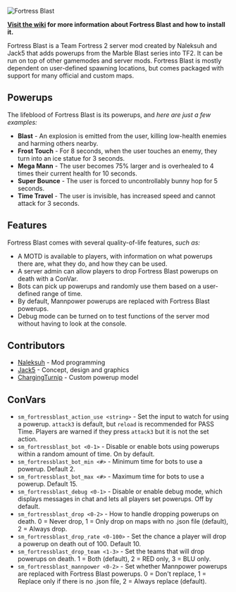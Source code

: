 ![Fortress Blast](https://fortress-blast.github.io/images/logo.png)

**[Visit the wiki](https://github.com/Fortress-Blast/Fortress-Blast/wiki) for more information about Fortress Blast and how to install it.**

Fortress Blast is a Team Fortress 2 server mod created by Naleksuh and Jack5 that adds powerups from the Marble Blast series into TF2. It can be run on top of other gamemodes and server mods. Fortress Blast is mostly dependent on user-defined spawning locations, but comes packaged with support for many official and custom maps.

Powerups
--------

The lifeblood of Fortress Blast is its powerups, and *here are just a few examples:*

- **Blast** - An explosion is emitted from the user, killing low-health enemies and harming others nearby.
- **Frost Touch** - For 8 seconds, when the user touches an enemy, they turn into an ice statue for 3 seconds.
- **Mega Mann** - The user becomes 75% larger and is overhealed to 4 times their current health for 10 seconds.
- **Super Bounce** - The user is forced to uncontrollably bunny hop for 5 seconds.
- **Time Travel** - The user is invisible, has increased speed and cannot attack for 3 seconds.

Features
--------

Fortress Blast comes with several quality-of-life features, *such as:*

- A MOTD is available to players, with information on what powerups there are, what they do, and how they can be used.
- A server admin can allow players to drop Fortress Blast powerups on death with a ConVar.
- Bots can pick up powerups and randomly use them based on a user-defined range of time.
- By default, Mannpower powerups are replaced with Fortress Blast powerups.
- Debug mode can be turned on to test functions of the server mod without having to look at the console.

Contributors
------------

- [Naleksuh](https://www.youtube.com/channel/UC9g4LTIBTdBB0P0QNcOHnGQ) - Mod programming
- [Jack5](https://www.youtube.com/user/jack5vlogging) - Concept, design and graphics
- [ChargingTurnip](https://tf2maps.net/members/true-lemon.31187) - Custom powerup model

ConVars
-------

- `sm_fortressblast_action_use <string>` - Set the input to watch for using a powerup. `attack3` is default, but `reload` is recommended for PASS Time. Players are warned if they press `attack3` but it is not the set action.
- `sm_fortressblast_bot <0-1>` - Disable or enable bots using powerups within a random amount of time. On by default.
- `sm_fortressblast_bot_min <#>` - Minimum time for bots to use a powerup. Default 2.
- `sm_fortressblast_bot_max <#>` - Maximum time for bots to use a powerup. Default 15.
- `sm_fortressblast_debug <0-1>` - Disable or enable debug mode, which displays messages in chat and lets all players set powerups. Off by default.
- `sm_fortressblast_drop <0-2>` - How to handle dropping powerups on death. 0 = Never drop, 1 = Only drop on maps with no .json file (default), 2 = Always drop.
- `sm_fortressblast_drop_rate <0-100>` - Set the chance a player will drop a powerup on death out of 100. Default 10.
- `sm_fortressblast_drop_team <1-3>` - Set the teams that will drop powerups on death. 1 = Both (default), 2 = RED only, 3 = BLU only.
- `sm_fortressblast_mannpower <0-2>` - Set whether Mannpower powerups are replaced with Fortress Blast powerups. 0 = Don't replace, 1 = Replace only if there is no .json file, 2 = Always replace (default).
